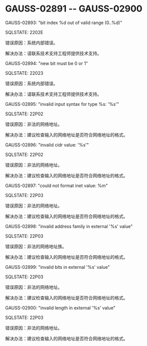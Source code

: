 # GAUSS-02891 -- GAUSS-02900

GAUSS-02893: "bit index %d out of valid range \(0..%d\)"

SQLSTATE: 2202E

错误原因：系统内部错误。

解决办法：请联系技术支持工程师提供技术支持。

GAUSS-02894: "new bit must be 0 or 1"

SQLSTATE: 22023

错误原因：系统内部错误。

解决办法：请联系技术支持工程师提供技术支持。

GAUSS-02895: "invalid input syntax for type %s: '%s'"

SQLSTATE: 22P02

错误原因：非法的网络地址。

解决办法：建议检查输入的网络地址是否符合网络地址的格式。

GAUSS-02896: "invalid cidr value: '%s'"

SQLSTATE: 22P02

错误原因：非法的网络地址。

解决办法：建议检查输入的网络地址是否符合网络地址的格式。

GAUSS-02897: "could not format inet value: %m"

SQLSTATE: 22P03

错误原因：非法的网络地址。

解决办法：建议检查输入的网络地址是否符合网络地址的格式。

GAUSS-02898: "invalid address family in external '%s' value"

SQLSTATE: 22P03

错误原因：非法的网络地址族。

解决办法：建议检查输入的网络地址是否符合网络地址的格式。

GAUSS-02899: "invalid bits in external '%s' value"

SQLSTATE: 22P03

错误原因：非法的网络地址。

解决办法：建议检查输入的网络地址是否符合网络地址的格式。

GAUSS-02900: "invalid length in external '%s' value"

SQLSTATE: 22P03

错误原因：非法的网络地址。

解决办法：建议检查输入的网络地址是否符合网络地址的格式。

